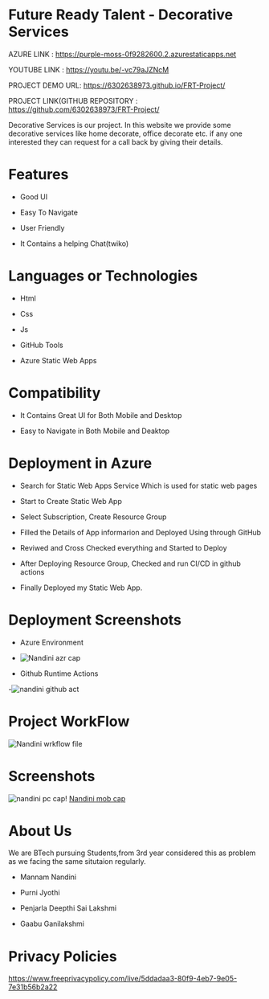 # Future Ready Talent - Decorative Services



AZURE LINK : https://purple-moss-0f9282600.2.azurestaticapps.net

YOUTUBE LINK : https://youtu.be/-vc79aJZNcM

PROJECT DEMO URL: https://6302638973.github.io/FRT-Project/


PROJECT LINK(GITHUB REPOSITORY : https://github.com/6302638973/FRT-Project/





Decorative Services is our project. In this website we provide some decorative services like home decorate, office decorate etc. if any one interested they can request for a call back by giving their details. 
# Features
-  Good UI

-  Easy To Navigate

-  User Friendly

-  It Contains a helping Chat(twiko)



# Languages or Technologies

-  Html

-  Css

-  Js

-  GitHub Tools

-  Azure Static Web Apps

# Compatibility
 -  It Contains Great UI for Both Mobile and Desktop
 
 -  Easy to Navigate in Both Mobile and Deaktop

# Deployment in Azure

-  Search for Static Web Apps Service Which is used for static web pages

-  Start to Create Static Web App

-  Select Subscription, Create Resource Group 

-  Filled the Details of App informarion and Deployed Using through GitHub

-  Reviwed and Cross Checked everything and Started to Deploy 

-  After Deploying Resource Group, Checked and run CI/CD in github actions 

-  Finally Deployed my Static Web App.

# Deployment  Screenshots

- Azure Environment

- ![Nandini azr cap](https://user-images.githubusercontent.com/112416795/202265761-393b27f8-8912-4071-91b2-d709759f7310.jpg)



- Github Runtime Actions

-![nandini github act](https://user-images.githubusercontent.com/112416795/202265843-979da0c4-7456-496d-931b-e653288ebbe1.jpg)

# Project WorkFlow

![Nandini wrkflow file](https://user-images.githubusercontent.com/112416795/202265921-39d05d15-b5cf-40da-9141-f5df1332e964.jpg)

 
# Screenshots

![nandini pc cap](https://user-images.githubusercontent.com/112416795/202266136-1f4e3173-dca2-4893-ab96-94233ee45fc7.jpg)!
[Nandini mob cap](https://user-images.githubusercontent.com/112416795/202266151-6d3055bd-ca1f-4f52-b88f-a267a700c56c.jpg)




# About Us
We are  BTech pursuing Students,from 3rd year considered this as problem as we facing the same situtaion regularly.

-  Mannam Nandini

-  Purni Jyothi

-  Penjarla Deepthi Sai Lakshmi

-  Gaabu Ganilakshmi


# Privacy Policies 

https://www.freeprivacypolicy.com/live/5ddadaa3-80f9-4eb7-9e05-7e31b56b2a22
